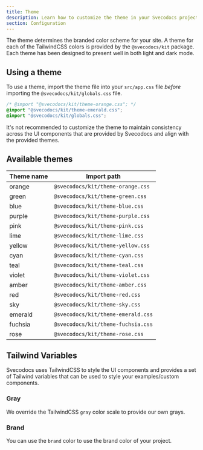 ```yaml
---
title: Theme
description: Learn how to customize the theme in your Svecodocs project.
section: Configuration
---
```


The theme determines the branded color scheme for your site. A theme for each of the TailwindCSS colors is provided by the `@svecodocs/kit` package. Each theme has been designed to present well in both light and dark mode.

## Using a theme

To use a theme, import the theme file into your `src/app.css` file _before_ importing the `@svecodocs/kit/globals.css` file.

```css
/* @import "@svecodocs/kit/theme-orange.css"; */
@import "@svecodocs/kit/theme-emerald.css";
@import "@svecodocs/kit/globals.css";
```

It's not recommended to customize the theme to maintain consistency across the UI components that are provided by Svecodocs and align with the provided themes.

## Available themes

| Theme name | Import path                        |
| ---------- | ---------------------------------- |
| orange     | `@svecodocs/kit/theme-orange.css`  |
| green      | `@svecodocs/kit/theme-green.css`   |
| blue       | `@svecodocs/kit/theme-blue.css`    |
| purple     | `@svecodocs/kit/theme-purple.css`  |
| pink       | `@svecodocs/kit/theme-pink.css`    |
| lime       | `@svecodocs/kit/theme-lime.css`    |
| yellow     | `@svecodocs/kit/theme-yellow.css`  |
| cyan       | `@svecodocs/kit/theme-cyan.css`    |
| teal       | `@svecodocs/kit/theme-teal.css`    |
| violet     | `@svecodocs/kit/theme-violet.css`  |
| amber      | `@svecodocs/kit/theme-amber.css`   |
| red        | `@svecodocs/kit/theme-red.css`     |
| sky        | `@svecodocs/kit/theme-sky.css`     |
| emerald    | `@svecodocs/kit/theme-emerald.css` |
| fuchsia    | `@svecodocs/kit/theme-fuchsia.css` |
| rose       | `@svecodocs/kit/theme-rose.css`    |

## Tailwind Variables

Svecodocs uses TailwindCSS to style the UI components and provides a set of Tailwind variables that can be used to style your examples/custom components.

### Gray

We override the TailwindCSS `gray` color scale to provide our own grays.

### Brand

You can use the `brand` color to use the brand color of your project.
